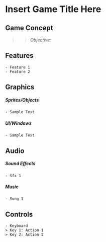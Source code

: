 # Insert Game Title Here

## Game Concept
> 
>
>> *Objective:* 


## Features
    - Feature 1
    - Feature 2


## Graphics

##### Sprites/Objects
    - Sample Text

##### UI/Windows
    - Sample Text


## Audio

##### Sound Effects
    - Sfx 1

##### Music
    - Song 1


## Controls
    - Keyboard
    > Key 1: Action 1
    > Key 2: Action 2
